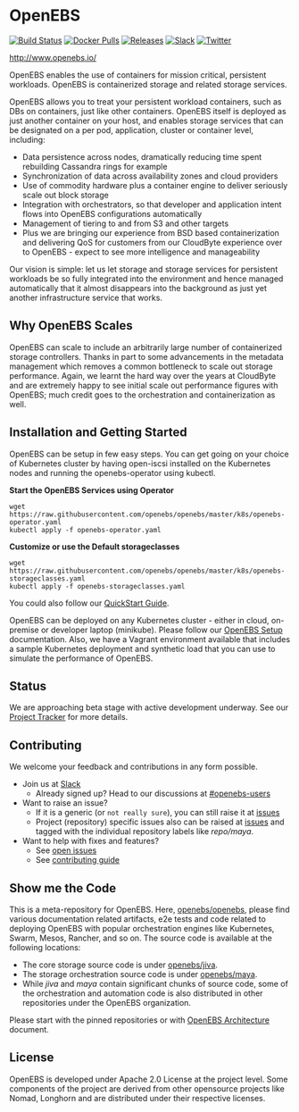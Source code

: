 # OpenEBS

[![Build Status](https://img.shields.io/travis/openebs/openebs/master.svg?style=flat-square)](https://travis-ci.org/openebs/jiva)
[![Docker Pulls](https://img.shields.io/docker/pulls/openebs/jiva.svg?style=flat-square)](https://hub.docker.com/r/openebs/jiva/)
[![Releases](https://img.shields.io/github/release/openebs/openebs/all.svg?style=flat-square)](https://github.com/openebs/openebs/releases)
[![Slack](https://img.shields.io/badge/chat!!!-slack-ff1493.svg?style=flat-square)]( https://openebsslacksignup.herokuapp.com/)
[![Twitter](https://img.shields.io/twitter/follow/openebs.svg?style=social&label=Follow)](https://twitter.com/intent/follow?screen_name=openebs)

http://www.openebs.io/
 
OpenEBS enables the use of containers for mission critical, persistent workloads.  OpenEBS is containerized storage and related storage services.   
 
OpenEBS allows you to treat your persistent workload containers, such as DBs on containers, just like other containers.  OpenEBS itself is deployed as just another container on your host, and enables storage services that can be designated on a per pod, application, cluster or container level, including:   
- Data persistence across nodes, dramatically reducing time spent rebuilding Cassandra rings for example
- Synchronization of data across availability zones and cloud providers
- Use of commodity hardware plus a container engine to deliver seriously scale out block storage
- Integration with orchestrators, so that developer and application intent flows into OpenEBS configurations automatically
- Management of tiering to and from S3 and other targets
- Plus we are bringing our experience from BSD based containerization and delivering QoS for customers from our CloudByte experience over to OpenEBS - expect to see more intelligence and manageability 
  
Our vision is simple: let us let storage and storage services for persistent workloads be so fully integrated into the environment and hence managed automatically that it almost disappears into the background as just yet another infrastructure service that works.  
 
## Why OpenEBS Scales
 
OpenEBS can scale to include an  arbitrarily large number of containerized storage controllers. Thanks in part to some advancements in the metadata management which removes a common bottleneck to scale out storage performance. Again, we learnt the hard way over the years at CloudByte and are extremely happy to see initial scale out performance figures with OpenEBS; much credit goes to the orchestration and containerization as well.
 
## Installation and Getting Started
 
OpenEBS can be setup in few easy steps.  You can get going on your choice of Kubernetes cluster by having open-iscsi installed on the Kubernetes nodes and running the openebs-operator using kubectl. 

**Start the OpenEBS Services using Operator**
```
wget https://raw.githubusercontent.com/openebs/openebs/master/k8s/openebs-operator.yaml
kubectl apply -f openebs-operator.yaml
```
**Customize or use the Default storageclasses**
```
wget https://raw.githubusercontent.com/openebs/openebs/master/k8s/openebs-storageclasses.yaml
kubectl apply -f openebs-storageclasses.yaml
```
You could also follow our [QuickStart Guide](https://docs.openebs.io/docs/overview.html).

OpenEBS can be deployed on any Kubernetes cluster - either in cloud, on-premise or developer laptop (minikube). Please follow our [OpenEBS Setup](https://docs.openebs.io/docs/overview.html) documentation. Also, we have a Vagrant environment available that includes a sample Kubernetes deployment and synthetic load that you can use to simulate the performance of OpenEBS. 

 
## Status
We are approaching beta stage with active development underway. See our [Project Tracker](https://github.com/openebs/openebs/wiki/Project-Tracker) for more details.
 
## Contributing
 
We welcome your feedback and contributions in any form possible.  
 
- Join us at [Slack](https://openebsslacksignup.herokuapp.com/)
  - Already signed up? Head to our discussions at [#openebs-users](https://openebs-community.slack.com/messages/openebs-users/)
- Want to raise an issue?
  - If it is a generic (or `not really sure`), you can still raise it at [issues](https://github.com/openebs/openebs/issues)
  - Project (repository) specific issues also can be raised at [issues](https://github.com/openebs/openebs/issues) and tagged with the individual repository labels like *repo/maya*.
- Want to help with fixes and features?
  - See [open issues](https://github.com/openebs/openebs/labels)
  - See [contributing guide](./CONTRIBUTING.md)

## Show me the Code

This is a meta-repository for OpenEBS. Here, [openebs/openebs](https://github.com/openebs/openebs), please find various documentation related artifacts, e2e tests and code related to deploying OpenEBS with popular orchestration engines like Kubernetes, Swarm, Mesos, Rancher, and so on. The source code is available at the following locations:
- The core storage source code is under [openebs/jiva](https://github.com/openebs/jiva).
- The storage orchestration source code is under [openebs/maya](https://github.com/openebs/maya).
- While *jiva* and *maya* contain significant chunks of source code, some of the orchestration and automation code is also distributed in other repositories under the OpenEBS organization. 

Please start with the pinned repositories or with [OpenEBS Architecture](./contribute/design/README.md) document. 


## License

OpenEBS is developed under Apache 2.0 License at the project level. 
Some components of the project are derived from other opensource projects like Nomad, Longhorn 
and are distributed under their respective licenses. 
